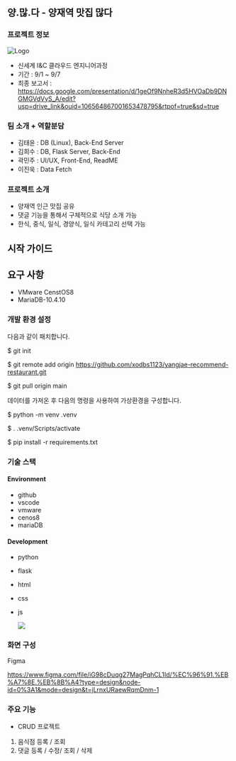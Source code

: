 
## 양.많.다 - 양재역 맛집 많다 ##
### 프로젝트 정보 ###
![Logo](https://github.com/Inc-Team-Project/recommend-restaurant/assets/61976898/697e72be-bf13-4082-b662-ac652facff0d)
- 신세계 I&C 클라우드 엔지니어과정 
- 기간 : 9/1 ~ 9/7
- 최종 보고서 : https://docs.google.com/presentation/d/1geOf9NnheR3d5HVOaDb9DNGMGVdVyS_A/edit?usp=drive_link&ouid=106564867001653478795&rtpof=true&sd=true

### 팀 소개 + 역할분담 ###
- 김태윤 : DB (Linux), Back-End Server
- 김희수 : DB, Flask Server, Back-End
- 곽민주 : UI/UX, Front-End, ReadME
- 이진욱 : Data Fetch


### 프로젝트 소개 ###
- 양재역 인근 맛집 공유
- 댓글 기능을 통해서 구체적으로 식당 소개 가능
- 한식, 중식, 일식, 경양식, 일식 카테고리 선택 가능



## 시작 가이드 ##

## 요구 사항 ##
- VMware CenstOS8
- MariaDB-10.4.10
  

### 개발 환경 설정 ###
다음과 같이 패치합니다.

$ git init

$ git remote add origin https://github.com/xodbs1123/yangjae-recommend-restaurant.git

$ git pull origin main

데이터를 가져온 후 다음의 명령을 사용하여 가상환경을 구성합니다.

$ python -m venv .venv

$ . .venv/Scripts/activate

$ pip install -r requirements.txt


### 기술 스택 ###

#### Environment
- github
- vscode
- vmware
- cenos8
- mariaDB
#### Development
- python
- flask
- html
- css
- js

  <img src="https://github.com/Inc-Team-Project/recommend-restaurant/assets/67572168/2c1add97-943a-4568-9031-b60cbe975f06">

### 화면 구성 ###
Figma

https://www.figma.com/file/iG98cDuqg27MagPqhCL1Id/%EC%96%91.%EB%A7%8E.%EB%8B%A4?type=design&node-id=0%3A1&mode=design&t=jLrnxURaewRqmDnm-1
  
### 주요 기능 ###
* CRUD  프로젝트
 1. 음식점 등록 / 조회
 2.  댓글 등록 / 수정/ 조회 / 삭제
